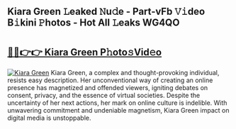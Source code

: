 ## Kiara Green 𝙻eaked 𝙽u𝚍e - Part-vFb 𝚅𝚒deo B𝚒kini 𝙿hotos - Hot All 𝙻eaks WG4QO

# <h2><a href="http://ld0mh7t.urlbe.top/?page=Kiara+Green">🔗🔗👉👉 Kiara Green P𝚑oto𝚜Vid𝚎o</a></h2>

[![Kiara Green](https://i.imgur.com/eBuTRDB.gif)](http://ld0mh7t.urlbe.top/?page=Kiara+Green)
Kiara Green, a complex and thought-provoking individual, resists easy description. Her unconventional way of creating an online presence has magnetized and offended viewers, igniting debates on consent, privacy, and the essence of virtual societies. Despite the uncertainty of her next actions, her mark on online culture is indelible. With unwavering commitment and undeniable magnetism, Kiara Green impact on digital media is unstoppable.
